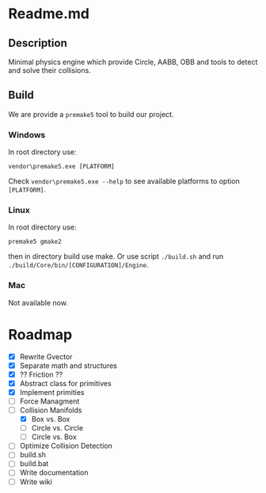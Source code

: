 # Readme.md

## Description
Minimal physics engine which provide Circle, AABB, OBB and tools to detect and solve their collisions.

## Build
We are provide a `premake5` tool to build our project.

### Windows
In root directory use:
```
vendor\premake5.exe [PLATFORM]
```
Check ```vendor\premake5.exe --help``` to see available platforms to option `[PLATFORM]`.

### Linux
In root directory use: 
```
premake5 gmake2
```
then in directory build use make.  Or use script `./build.sh` and run `./build/Core/bin/[CONFIGURATION]/Engine`.

### Mac
Not available now.

# Roadmap

- [x] Rewrite Gvector
- [x] Separate math and structures
- [x] ?? Friction ??
- [x] Abstract class for primitives
- [x] Implement primities
- [ ] Force Managment
- [ ] Collision Manifolds
  - [x] Box vs. Box
  - [ ] Circle vs. Circle
  - [ ] Circle vs. Box 
- [ ] Optimize Collision Detection 
- [ ] build.sh
- [ ] build.bat
- [ ] Write documentation 
- [ ] Write wiki
